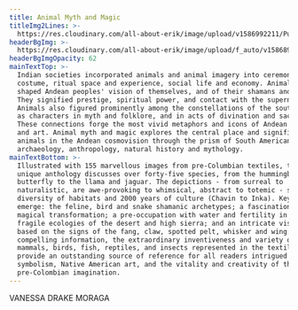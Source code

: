 ```yaml
---
title: Animal Myth and Magic
titleImg2Lines: >-
  https://res.cloudinary.com/all-about-erik/image/upload/v1586992211/Publications/3.%20Animal%20Myth%20and%20Magic/animalmythmagic_-_cropped_fdlmnj.png
headerBgImg: >-
  https://res.cloudinary.com/all-about-erik/image/upload/f_auto/v1586898832/Publications/3.%20Animal%20Myth%20and%20Magic/banner-h061_zya2mk.jpg
headerBgImgOpacity: 62
mainTextTop: >-
  Indian societies incorporated animals and animal imagery into ceremony and
  costume, ritual space and experience, social life and economy. Animals have
  shaped Andean peoples' vision of themselves, and of their shamans and rulers.
  They signified prestige, spiritual power, and contact with the supernatural.
  Animals also figured prominently among the constellations of the southern sky,
  as characters in myth and folklore, and in acts of divination and sacrifice.
  These connections forge the most vivid metaphors and icons of Andean ritual
  and art. Animal myth and magic explores the central place and significance of
  animals in the Andean cosmovision through the prism of South American
  archaeology, anthropology, natural history and mythology.
mainTextBottom: >-
  Illustrated with 155 marvellous images from pre-Columbian textiles, this
  unique anthology discusses over forty-five species, from the hummingbird and
  butterfly to the llama and jaguar. The depictions - from surreal to
  naturalistic, are awe-provoking to whimsical, abstract to totemic - span a
  diversity of habitats and 2000 years of culture (Chavin to Inka). Key themes
  emerge: the feline, bird and snake shamanic archetypes; a fascination with
  magical transformation; a pre-occupation with water and fertility in the arid,
  fragile ecologies of the desert and high sierra; and an intricate visual code
  based on the signs of the fang, claw, spotted pelt, whisker and wing. The
  compelling information, the extraordinary inventiveness and variety of
  mammals, birds, fish, reptiles, and insects represented in the textile art,
  provide an outstanding source of reference for all readers intrigued by animal
  symbolism, Native American art, and the vitality and creativity of the
  pre-Colombian imagination.
---
```

VANESSA DRAKE MORAGA
